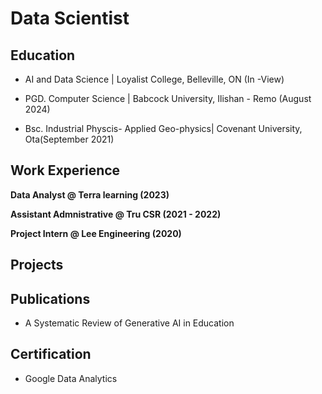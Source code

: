 # Data Scientist

## Education
- AI and Data Science | Loyalist College, Belleville, ON (In -View)

- PGD. Computer Science | Babcock University, Ilishan - Remo (August 2024)

- Bsc. Industrial Physcis- Applied Geo-physics| Covenant University, Ota(September 2021)



## Work Experience 
**Data Analyst @ Terra learning (2023)**


**Assistant Admnistrative @ Tru CSR (2021 - 2022)**


**Project Intern @ Lee Engineering (2020)**

## Projects


## Publications
- A Systematic Review of Generative AI in Education 

## Certification
- Google Data Analytics
 
